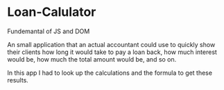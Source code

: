 # Loan-Calulator
Fundemantal of JS and DOM

An small application that an actual accountant could use to quickly show their clients how long it would 
take to pay a loan back, how much interest would be, how much the total amount would be, and so on.

In this app I had to look up the calculations and the formula to get these results.


